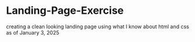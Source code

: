 # Landing-Page-Exercise
creating a clean looking landing page using what I know about html and css as of January 3, 2025
